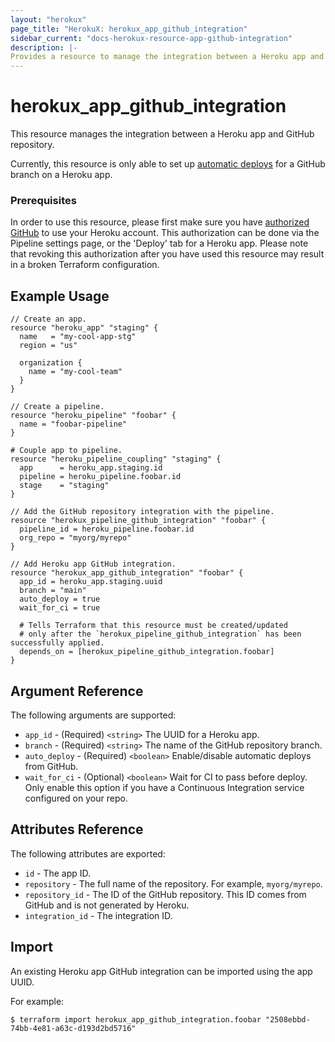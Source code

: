 ```yaml
---
layout: "herokux"
page_title: "HerokuX: herokux_app_github_integration"
sidebar_current: "docs-herokux-resource-app-github-integration"
description: |-
Provides a resource to manage the integration between a Heroku app and GitHub repository.
---
```


# herokux_app_github_integration

This resource manages the integration between a Heroku app and GitHub repository.

Currently, this resource is only able to set up [automatic deploys](https://devcenter.heroku.com/articles/github-integration#automatic-deploys)
for a GitHub branch on a Heroku app.

### Prerequisites

In order to use this resource, please first make sure you have [authorized GitHub](https://devcenter.heroku.com/articles/github-integration#enabling-github-integration)
to use your Heroku account. This authorization can be done via the Pipeline settings page, or the 'Deploy' tab for
a Heroku app. Please note that revoking this authorization after you have used this resource may result in a broken
Terraform configuration.

## Example Usage

```hcl-terraform
// Create an app.
resource "heroku_app" "staging" {
  name   = "my-cool-app-stg"
  region = "us"

  organization {
    name = "my-cool-team"
  }
}

// Create a pipeline.
resource "heroku_pipeline" "foobar" {
  name = "foobar-pipeline"
}

# Couple app to pipeline.
resource "heroku_pipeline_coupling" "staging" {
  app      = heroku_app.staging.id
  pipeline = heroku_pipeline.foobar.id
  stage    = "staging"
}

// Add the GitHub repository integration with the pipeline.
resource "herokux_pipeline_github_integration" "foobar" {
  pipeline_id = heroku_pipeline.foobar.id
  org_repo = "myorg/myrepo"
}

// Add Heroku app GitHub integration.
resource "herokux_app_github_integration" "foobar" {
  app_id = heroku_app.staging.uuid
  branch = "main"
  auto_deploy = true
  wait_for_ci = true

  # Tells Terraform that this resource must be created/updated
  # only after the `herokux_pipeline_github_integration` has been successfully applied.
  depends_on = [herokux_pipeline_github_integration.foobar]
}
```

## Argument Reference

The following arguments are supported:

* `app_id` - (Required) `<string>` The UUID for a Heroku app.
* `branch` - (Required) `<string>` The name of the GitHub repository branch.
* `auto_deploy` - (Required) `<boolean>` Enable/disable automatic deploys from GitHub.
* `wait_for_ci` - (Optional) `<boolean>` Wait for CI to pass before deploy. Only enable this option if you have a
  Continuous Integration service configured on your repo.

## Attributes Reference

The following attributes are exported:

* `id` - The app ID.
* `repository` - The full name of the repository. For example, `myorg/myrepo`.
* `repository_id` - The ID of the GitHub repository. This ID comes from GitHub and is not generated by Heroku.
* `integration_id` - The integration ID.

## Import

An existing Heroku app GitHub integration can be imported using the app UUID.

For example:

```shell script
$ terraform import herokux_app_github_integration.foobar "2508ebbd-74bb-4e81-a63c-d193d2bd5716"
```
